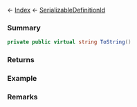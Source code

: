 ← [Index](Api-Index) ← [SerializableDefinitionId](VRage.ObjectBuilders.SerializableDefinitionId)

### Summary

```csharp
private public virtual string ToString()
```

### Returns

### Example

### Remarks

